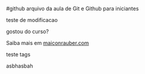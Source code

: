 #github
arquivo da aula de Git e Github para iniciantes

teste de modificacao

gostou do curso?

Saiba mais em [maiconrauber.com](http://maiconrauber.com)

teste tags

asbhasbah
